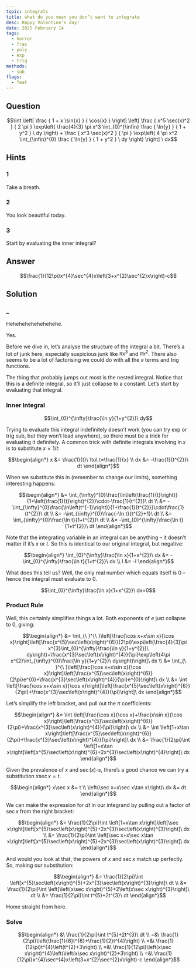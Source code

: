 ```yaml
---
topic: integrals
title: what do you mean you don’t want to integrate
desc: Happy Valentine’s day!
date: 2025 February 14
tags:
  - horror
  - frac
  - poly
  - exp
  - trig
methods:
  - sub
flags:
  - feat
---
```



## Question
```math
\int
  \left[
    \frac
      { 1 + x \sin{x} }
      { \cos{x} }
  \right]
  \left[
    \frac
      { x^5 \sec(x)^2 }
      { 2 \pi }
    \exp\left(
      \frac{4}{3} \pi x^3 \int_{0}^{\infin}
        \frac
          { \ln{y} }
          { 1 + y^2 }
      \ dy
    \right)
    +
    \frac
      { x^3 \sec(x)^2 }
      { \pi }
    \exp\left(
      4 \pi x^2 \int_{\infin}^{0}
        \frac
          { \ln{y} }
          { 1 + y^2 }
      \ dy
    \right)
  \right]
\ dx
```


## Hints

### 1
Take a breath.

### 2
You look beautiful today.

### 3
Start by evaluating the inner integral?


## Answer
```math
\frac{1}{12\pi}x^{4}\sec^{4}x\left(3+x^{2}\sec^{2}x\right)-c
```


## Solution

### _
Hehehehehehehehehe.

Yes.

Before we dive in, let’s analyse the structure of the integral a bit. There’s a lot of junk here, especially suspicious junk like $\pi x^3$ and $\pi x ^ 2$. There also seems to be a lot of factorising we could do with all the $x$ terms and trig functions.

The thing that probably jumps out most is the nested integral. Notice that this is a definite integral, so it’ll just collapse to a constant. Let’s start by evaluating that integral. 

### Inner Integral
```math
\int_{0}^{\infty}\frac{\ln y}{1+y^{2}}\ dy
```

Trying to evaluate this integral indefinitely doesn’t work (you can try exp or trig sub, but they won’t lead anywhere), so there must be a trick for evaluating it definitely. A common trick with definite integrals involving $\ln{x}$ is to substitute $x = 1/t$:

```math
\begin{align*}
  x &= \frac{1}{t}\ \to\ t=\frac{1}{x}
  \\ dx &= -\frac{1}{t^{2}}\ dt
\end{align*}
```

When we substitute this in (remember to change our limits), something interesting happens:

```math
\begin{align*}
  &= \int_{\infty}^{0}\frac{\ln\left(\frac{1}{t}\right)}{1+\left(\frac{1}{t}\right)^{2}}\cdot-\frac{1}{t^{2}}\ dt
  \\ &= -\int_{\infty}^{0}\frac{\ln\left(t^{-1}\right)}{1+\frac{1}{t^{2}}}\cdot\frac{1}{t^{2}}\ dt
  \\ &= -\int_{\infty}^{0}\frac{-\ln t}{t^{2}+1}\ dt
  \\ &= \int_{\infty}^{0}\frac{\ln t}{1+t^{2}}\ dt
  \\ &= -\int_{0}^{\infty}\frac{\ln t}{1+t^{2}}\ dt
\end{align*}
```

Note that the integrating variable in an integral can be anything – it doesn’t matter if it’s $x$ or $t$. So this is identical to our original integral, but negative:

```math
\begin{align*}
  \int_{0}^{\infty}\frac{\ln x}{1+x^{2}}\ dx &= -\int_{0}^{\infty}\frac{\ln t}{1+t^{2}}\ dx
  \\ I &= -I
\end{align*}
```

What does this tell us? Well, the only real number which equals itself is $0$ – hence the integral must evaluate to $0$.

```math
\int_{0}^{\infty}\frac{\ln x}{1+x^{2}}\ dx=0
```

### Product Rule
Well, this certainly simplifies things a lot. Both exponents of $e$ just collapse to $0$, giving:

```math
\begin{align*}
  &= \int_{\ }^{\ }\left[\frac{\cos x+x\sin x}{\cos x}\right]\left[\frac{x^{5}\sec\left(x\right)^{6}}{2\pi}\exp\left(\frac{4}{3}\pi x^{3}\int_{0}^{\infty}\frac{\ln y}{1+y^{2}}\ dy\right)+\frac{x^{3}\sec\left(x\right)^{4}}{\pi}\exp\left(4\pi x^{2}\int_{\infty}^{0}\frac{\ln y}{1+y^{2}}\ dy\right)\right]\ dx
  \\ &= \int_{\ }^{\ }\left[\frac{\cos x+x\sin x}{\cos x}\right]\left[\frac{x^{5}\sec\left(x\right)^{6}}{2\pi}e^{0}+\frac{x^{3}\sec\left(x\right)^{4}}{\pi}e^{0}\right]\ dx
  \\ &= \int \left[\frac{\cos x+x\sin x}{\cos x}\right]\left[\frac{x^{5}\sec\left(x\right)^{6}}{2\pi}+\frac{x^{3}\sec\left(x\right)^{4}}{\pi}\right]\ dx
\end{align*}
```

Let’s simplify the left bracket, and pull out the $\pi$ coefficients:

```math
\begin{align*}
  &= \int \left[\frac{\cos x}{\cos x}+\frac{x\sin x}{\cos x}\right]\left[\frac{x^{5}\sec\left(x\right)^{6}}{2\pi}+\frac{x^{3}\sec\left(x\right)^{4}}{\pi}\right]\ dx
  \\ &= \int \left[1+x\tan x\right]\left[\frac{x^{5}\sec\left(x\right)^{6}}{2\pi}+\frac{x^{3}\sec\left(x\right)^{4}}{\pi}\right]\ dx
  \\ &= \frac{1}{2\pi}\int \left[1+x\tan x\right]\left[x^{5}\sec\left(x\right)^{6}+2x^{3}\sec\left(x\right)^{4}\right]\ dx
\end{align*}
```

Given the prevalence of $x$ and $\sec(x)$-s, there’s a good chance we can try a substitution $x \sec{x} = t$.

```math
\begin{align*}
  x\sec x &= t
  \\ \left(\sec x+x\sec x\tan x\right)\ dx &= dt
\end{align*}
```

We can make the expression for $dt$ in our integrand by pulling out a factor of $\sec{x}$ from the right bracket:

```math
\begin{align*}
  &= \frac{1}{2\pi}\int \left[1+x\tan x\right]\left[\sec x\right]\left[x^{5}\sec\left(x\right)^{5}+2x^{3}\sec\left(x\right)^{3}\right]\ dx
  \\ &= \frac{1}{2\pi}\int \left[\sec x+x\sec x\tan x\right]\left[x^{5}\sec\left(x\right)^{5}+2x^{3}\sec\left(x\right)^{3}\right]\ dx
\end{align*}
```

And would you look at that, the powers of $x$ and $\sec{x}$ match up perfectly. So, making our substitution:

```math
\begin{align*}
  &= \frac{1}{2\pi}\int \left[x^{5}\sec\left(x\right)^{5}+2x^{3}\sec\left(x\right)^{3}\right]\ dt
  \\ &= \frac{1}{2\pi}\int \left[\left(x\sec x\right)^{5}+2\left(x\sec x\right)^{3}\right]\ dt
  \\ &= \frac{1}{2\pi}\int t^{5}+2t^{3}\ dt
\end{align*}
```

Home straight from here.

### Solve
```math
\begin{align*}
  &\ \frac{1}{2\pi}\int t^{5}+2t^{3}\ dt
  \\ =&\ \frac{1}{2\pi}\left(\frac{1}{6}t^{6}+\frac{1}{2}t^{4}\right)
  \\ =&\ \frac{1}{12\pi}t^{4}\left(t^{2}+3\right)
  \\ =&\ \frac{1}{12\pi}\left(x\sec x\right)^{4}\left(\left(x\sec x\right)^{2}+3\right)
  \\ =&\ \frac{1}{12\pi}x^{4}\sec^{4}x\left(3+x^{2}\sec^{2}x\right)-c
\end{align*}
```

